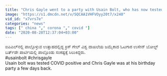 ```yaml
---
title: "Chris Gayle went to a party with Usain Bolt, who has now tested Corona Positive Oneindia Kannada"
image: "https://s1.dmcdn.net/v/SQCAA1VHFVOyy20t7/x240"
vid_id: "x7vrs7e"
categories: "news"
tags: [" china "," corona "," covid "]
date: "2020-08-28T12:37:04+03:00"
---
```

ಐಪಿಎಲ್‌ನಲ್ಲಿ ಪಾಲ್ಗೊಳ್ಳುವ ಉತ್ಸಾಹದಲ್ಲಿದ್ದ ಕ್ರಿಸ್ ಗೇಲ್ ವಿಶ್ವ ದಾಖಲೆಯ ಜಮೈಕಾದ ಓಟಗಾರ ಉಸೇನ್ ಬೋಲ್ಟ್ ಬರ್ತ್‌ಡೇ ಪಾರ್ಟಿಯಲ್ಲಿ ಪಾಲ್ಗೊಂಡು ಸಂಕಷ್ಟಕ್ಕೆ ಸಿಲುಕಿದ್ದರು.  <br>#usainbolt #chrisgayle  <br>Usain bolt was tested COVID positive and Chris Gayle was at his birthday party a few days back.
